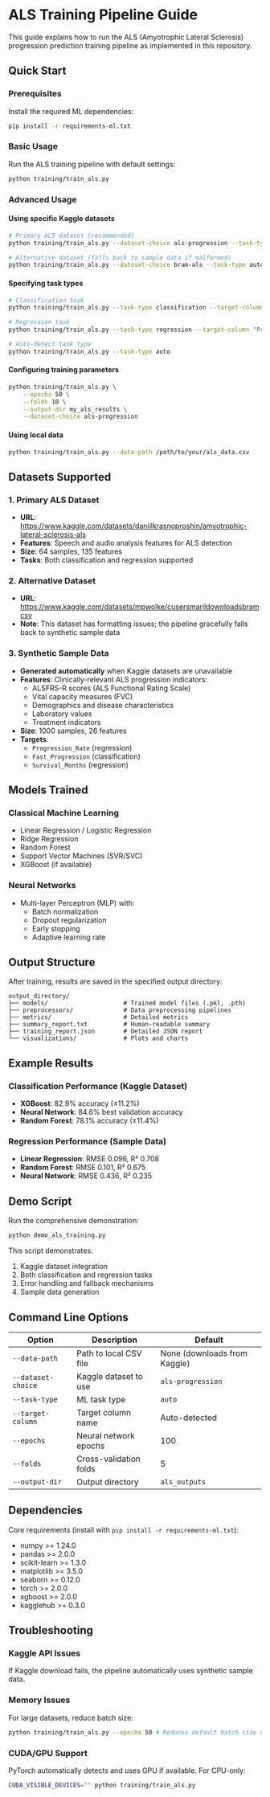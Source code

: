 # ALS Training Pipeline Guide

This guide explains how to run the ALS (Amyotrophic Lateral Sclerosis) progression prediction training pipeline as implemented in this repository.

## Quick Start

### Prerequisites

Install the required ML dependencies:
```bash
pip install -r requirements-ml.txt
```

### Basic Usage

Run the ALS training pipeline with default settings:
```bash
python training/train_als.py
```

### Advanced Usage

#### Using specific Kaggle datasets
```bash
# Primary ALS dataset (recommended)
python training/train_als.py --dataset-choice als-progression --task-type auto

# Alternative dataset (falls back to sample data if malformed)
python training/train_als.py --dataset-choice bram-als --task-type auto
```

#### Specifying task types
```bash
# Classification task
python training/train_als.py --task-type classification --target-column "Diagnosis (ALS)"

# Regression task  
python training/train_als.py --task-type regression --target-column "Progression_Rate"

# Auto-detect task type
python training/train_als.py --task-type auto
```

#### Configuring training parameters
```bash
python training/train_als.py \
    --epochs 50 \
    --folds 10 \
    --output-dir my_als_results \
    --dataset-choice als-progression
```

#### Using local data
```bash
python training/train_als.py --data-path /path/to/your/als_data.csv
```

## Datasets Supported

### 1. Primary ALS Dataset
- **URL**: https://www.kaggle.com/datasets/daniilkrasnoproshin/amyotrophic-lateral-sclerosis-als
- **Features**: Speech and audio analysis features for ALS detection
- **Size**: 64 samples, 135 features
- **Tasks**: Both classification and regression supported

### 2. Alternative Dataset
- **URL**: https://www.kaggle.com/datasets/mpwolke/cusersmarildownloadsbramcsv
- **Note**: This dataset has formatting issues; the pipeline gracefully falls back to synthetic sample data

### 3. Synthetic Sample Data
- **Generated automatically** when Kaggle datasets are unavailable
- **Features**: Clinically-relevant ALS progression indicators:
  - ALSFRS-R scores (ALS Functional Rating Scale)
  - Vital capacity measures (FVC)
  - Demographics and disease characteristics
  - Laboratory values
  - Treatment indicators
- **Size**: 1000 samples, 26 features
- **Targets**: 
  - `Progression_Rate` (regression)
  - `Fast_Progression` (classification)
  - `Survival_Months` (regression)

## Models Trained

### Classical Machine Learning
- Linear Regression / Logistic Regression
- Ridge Regression
- Random Forest
- Support Vector Machines (SVR/SVC)
- XGBoost (if available)

### Neural Networks
- Multi-layer Perceptron (MLP) with:
  - Batch normalization
  - Dropout regularization
  - Early stopping
  - Adaptive learning rate

## Output Structure

After training, results are saved in the specified output directory:

```
output_directory/
├── models/                     # Trained model files (.pkl, .pth)
├── preprocessors/              # Data preprocessing pipelines
├── metrics/                    # Detailed metrics
├── summary_report.txt          # Human-readable summary
├── training_report.json        # Detailed JSON report
└── visualizations/             # Plots and charts
```

## Example Results

### Classification Performance (Kaggle Dataset)
- **XGBoost**: 82.9% accuracy (±11.2%)
- **Neural Network**: 84.6% best validation accuracy
- **Random Forest**: 78.1% accuracy (±11.4%)

### Regression Performance (Sample Data)  
- **Linear Regression**: RMSE 0.096, R² 0.708
- **Random Forest**: RMSE 0.101, R² 0.675
- **Neural Network**: RMSE 0.436, R² 0.235

## Demo Script

Run the comprehensive demonstration:
```bash
python demo_als_training.py
```

This script demonstrates:
1. Kaggle dataset integration
2. Both classification and regression tasks
3. Error handling and fallback mechanisms
4. Sample data generation

## Command Line Options

| Option | Description | Default |
|--------|-------------|---------|
| `--data-path` | Path to local CSV file | None (downloads from Kaggle) |
| `--dataset-choice` | Kaggle dataset to use | `als-progression` |
| `--task-type` | ML task type | `auto` |
| `--target-column` | Target column name | Auto-detected |
| `--epochs` | Neural network epochs | 100 |
| `--folds` | Cross-validation folds | 5 |
| `--output-dir` | Output directory | `als_outputs` |

## Dependencies

Core requirements (install with `pip install -r requirements-ml.txt`):
- numpy >= 1.24.0
- pandas >= 2.0.0
- scikit-learn >= 1.3.0
- matplotlib >= 3.5.0
- seaborn >= 0.12.0
- torch >= 2.0.0
- xgboost >= 2.0.0
- kagglehub >= 0.3.0

## Troubleshooting

### Kaggle API Issues
If Kaggle download fails, the pipeline automatically uses synthetic sample data.

### Memory Issues
For large datasets, reduce batch size:
```bash
python training/train_als.py --epochs 50 # Reduces default batch size usage
```

### CUDA/GPU Support
PyTorch automatically detects and uses GPU if available. For CPU-only:
```bash
CUDA_VISIBLE_DEVICES="" python training/train_als.py
```